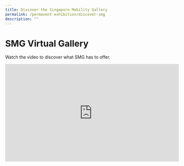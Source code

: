 ```yaml
---
title: Discover the Singapore Mobility Gallery
permalink: /permanent-exhibition/discover-smg
description: ""
---
```


# SMG Virtual Gallery

Watch the video to discover what SMG has to offer.

<iframe width="560" height="315" src="https://www.youtube.com/embed/XERKZPnDT0A" title="YouTube video player" frameborder="0" allow="accelerometer; autoplay; clipboard-write; encrypted-media; gyroscope; picture-in-picture" allowfullscreen></iframe>